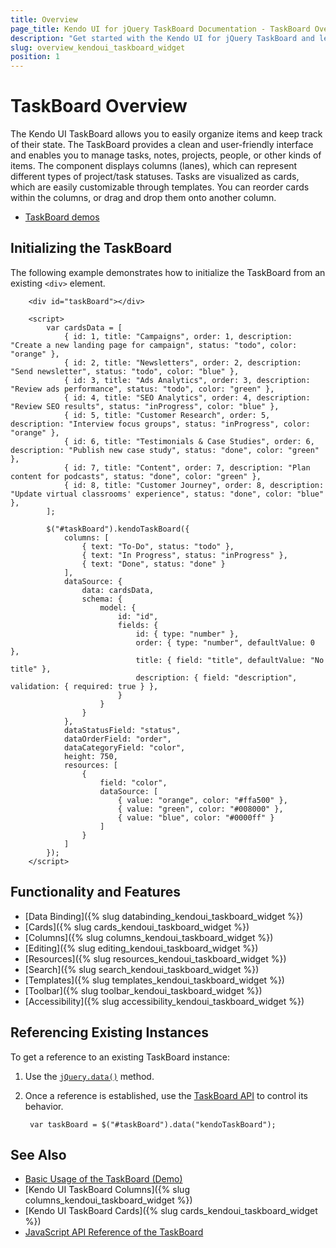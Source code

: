 ```yaml
---
title: Overview
page_title: Kendo UI for jQuery TaskBoard Documentation - TaskBoard Overview
description: "Get started with the Kendo UI for jQuery TaskBoard and learn about its features and how to initialize the widget."
slug: overview_kendoui_taskboard_widget
position: 1
---
```


# TaskBoard Overview

The Kendo UI TaskBoard allows you to easily organize items and keep track of their state. The TaskBoard provides a clean and user-friendly interface and enables you to manage tasks, notes, projects, people, or other kinds of items. The component displays columns (lanes), which can represent different types of project/task statuses. Tasks are visualized as cards, which are easily customizable through templates. You can reorder cards within the columns, or drag and drop them onto another column.

* [TaskBoard demos](https://demos.telerik.com/kendo-ui/taskboard/index) 

## Initializing the TaskBoard

The following example demonstrates how to initialize the TaskBoard from an existing `<div>` element. 

```dojo
    <div id="taskBoard"></div>

    <script>
        var cardsData = [
            { id: 1, title: "Campaigns", order: 1, description: "Create a new landing page for campaign", status: "todo", color: "orange" },
            { id: 2, title: "Newsletters", order: 2, description: "Send newsletter", status: "todo", color: "blue" },
            { id: 3, title: "Ads Analytics", order: 3, description: "Review ads performance", status: "todo", color: "green" },
            { id: 4, title: "SEO Analytics", order: 4, description: "Review SEO results", status: "inProgress", color: "blue" },
            { id: 5, title: "Customer Research", order: 5, description: "Interview focus groups", status: "inProgress", color: "orange" },
            { id: 6, title: "Testimonials & Case Studies", order: 6, description: "Publish new case study", status: "done", color: "green" },
            { id: 7, title: "Content", order: 7, description: "Plan content for podcasts", status: "done", color: "green" },
            { id: 8, title: "Customer Journey", order: 8, description: "Update virtual classrooms' experience", status: "done", color: "blue" },
        ];

        $("#taskBoard").kendoTaskBoard({
            columns: [
                { text: "To-Do", status: "todo" },
                { text: "In Progress", status: "inProgress" },
                { text: "Done", status: "done" }
            ],
            dataSource: {
                data: cardsData,
                schema: {
                    model: {
                        id: "id",
                        fields: {
                            id: { type: "number" },
                            order: { type: "number", defaultValue: 0 },
                            title: { field: "title", defaultValue: "No title" },
                            description: { field: "description", validation: { required: true } },
                        }
                    }
                }
            },
            dataStatusField: "status",
            dataOrderField: "order",
            dataCategoryField: "color",
            height: 750,
            resources: [
                {
                    field: "color",
                    dataSource: [
                        { value: "orange", color: "#ffa500" },
                        { value: "green", color: "#008000" },
                        { value: "blue", color: "#0000ff" }
                    ]
                }
            ]
        });
    </script>
```

## Functionality and Features

* [Data Binding]({% slug databinding_kendoui_taskboard_widget %})
* [Cards]({% slug cards_kendoui_taskboard_widget %})
* [Columns]({% slug columns_kendoui_taskboard_widget %})
* [Editing]({% slug editing_kendoui_taskboard_widget %})
* [Resources]({% slug resources_kendoui_taskboard_widget %})
* [Search]({% slug search_kendoui_taskboard_widget %})
* [Templates]({% slug templates_kendoui_taskboard_widget %})
* [Toolbar]({% slug toolbar_kendoui_taskboard_widget %})
* [Accessibility]({% slug accessibility_kendoui_taskboard_widget %})

## Referencing Existing Instances

To get a reference to an existing TaskBoard instance:

1. Use the [`jQuery.data()`](https://api.jquery.com/jQuery.data/) method.
1. Once a reference is established, use the [TaskBoard API](/api/javascript/ui/taskboard) to control its behavior.

        var taskBoard = $("#taskBoard").data("kendoTaskBoard");

## See Also

* [Basic Usage of the TaskBoard (Demo)](https://demos.telerik.com/kendo-ui/taskboard/index)
* [Kendo UI TaskBoard Columns]({% slug columns_kendoui_taskboard_widget %})
* [Kendo UI TaskBoard Cards]({% slug cards_kendoui_taskboard_widget %})
* [JavaScript API Reference of the TaskBoard](/api/javascript/ui/taskboard)
